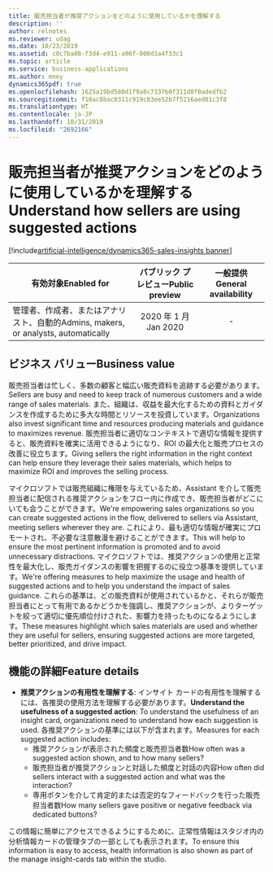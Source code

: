 ```yaml
---
title: 販売担当者が推奨アクションをどのように使用しているかを理解する
description: ''
author: relnotes
ms.reviewer: udag
ms.date: 10/23/2019
ms.assetid: c0c7ba08-f3d4-e911-a96f-000d3a4f33c1
ms.topic: article
ms.service: business-applications
ms.author: mney
dynamics365pdf: true
ms.openlocfilehash: 1625a19bd580d1f9a8c7337b0f311d8f0adedfb2
ms.sourcegitcommit: f10ac8bac0311c919c83ee52b7f5216aed81c3f8
ms.translationtype: HT
ms.contentlocale: ja-JP
ms.lasthandoff: 10/31/2019
ms.locfileid: "2692166"
---
```

# <a name="understand-how-sellers-are-using-suggested-actions"></a><span data-ttu-id="87d9c-102">販売担当者が推奨アクションをどのように使用しているかを理解する</span><span class="sxs-lookup"><span data-stu-id="87d9c-102">Understand how sellers are using suggested actions</span></span>
[!include[artificial-intelligence/dynamics365-sales-insights banner](../includes/artificial-intelligence/dynamics365-sales-insights.md)]

| <span data-ttu-id="87d9c-103">有効対象</span><span class="sxs-lookup"><span data-stu-id="87d9c-103">Enabled for</span></span>    |  <span data-ttu-id="87d9c-104">パブリック プレビュー</span><span class="sxs-lookup"><span data-stu-id="87d9c-104">Public preview</span></span> | <span data-ttu-id="87d9c-105">一般提供</span><span class="sxs-lookup"><span data-stu-id="87d9c-105">General availability</span></span> | 
| ---------- | :----------: |:----------: |
|<span data-ttu-id="87d9c-106">管理者、作成者、またはアナリスト、自動的</span><span class="sxs-lookup"><span data-stu-id="87d9c-106">Admins, makers, or analysts, automatically</span></span>|<span data-ttu-id="87d9c-107">2020 年 1 月</span><span class="sxs-lookup"><span data-stu-id="87d9c-107">Jan 2020</span></span>| -|


## <a name="business-value"></a><span data-ttu-id="87d9c-108">ビジネス バリュー</span><span class="sxs-lookup"><span data-stu-id="87d9c-108">Business value</span></span>
<!-- bv start -->
<span data-ttu-id="87d9c-109">販売担当者は忙しく、多数の顧客と幅広い販売資料を追跡する必要があります。</span><span class="sxs-lookup"><span data-stu-id="87d9c-109">Sellers are busy and need to keep track of numerous customers and a wide range of sales materials.</span></span> <span data-ttu-id="87d9c-110">また、組織は、収益を最大化するための資料とガイダンスを作成するために多大な時間とリソースを投資しています。</span><span class="sxs-lookup"><span data-stu-id="87d9c-110">Organizations also invest significant time and resources producing materials and guidance to maximizes revenue.</span></span> <span data-ttu-id="87d9c-111">販売担当者に適切なコンテキストで適切な情報を提供すると、販売資料を確実に活用できるようになり、ROI の最大化と販売プロセスの改善に役立ちます。</span><span class="sxs-lookup"><span data-stu-id="87d9c-111">Giving sellers the right information in the right context can help ensure they leverage their sales materials, which helps to maximize ROI and improves the selling process.</span></span> 

<span data-ttu-id="87d9c-112">マイクロソフトでは販売組織に権限を与えているため、Assistant を介して販売担当者に配信される推奨アクションをフロー内に作成でき、販売担当者がどこにいても会うことができます。</span><span class="sxs-lookup"><span data-stu-id="87d9c-112">We're empowering sales organizations so you can create suggested actions in the flow, delivered to sellers via Assistant, meeting sellers wherever they are.</span></span> <span data-ttu-id="87d9c-113">これにより、最も適切な情報が確実にプロモートされ、不必要な注意散漫を避けることができます。</span><span class="sxs-lookup"><span data-stu-id="87d9c-113">This will help to ensure the most pertinent information is promoted and to avoid unnecessary distractions.</span></span> <span data-ttu-id="87d9c-114">マイクロソフトでは、推奨アクションの使用と正常性を最大化し、販売ガイダンスの影響を把握するのに役立つ基準を提供しています。</span><span class="sxs-lookup"><span data-stu-id="87d9c-114">We're offering measures to help maximize the usage and health of suggested actions and to help you understand the impact of sales guidance.</span></span> <span data-ttu-id="87d9c-115">これらの基準は、どの販売資料が使用されているかと、それらが販売担当者にとって有用であるかどうかを強調し、推奨アクションが、よりターゲットを絞って適切に優先順位付けされた、影響力を持ったものになるようにします。</span><span class="sxs-lookup"><span data-stu-id="87d9c-115">These measures highlight which sales materials are used and whether they are useful for sellers, ensuring suggested actions are more targeted, better prioritized, and drive impact.</span></span>
<!-- bv end -->



## <a name="feature-details"></a><span data-ttu-id="87d9c-116">機能の詳細</span><span class="sxs-lookup"><span data-stu-id="87d9c-116">Feature details</span></span>
<!--feature detail start -->
- <span data-ttu-id="87d9c-117">**推奨アクションの有用性を理解する**: インサイト カードの有用性を理解するには、各推奨の使用方法を理解する必要があります。</span><span class="sxs-lookup"><span data-stu-id="87d9c-117">**Understand the usefulness of a suggested action**: To understand the usefulness of an insight card, organizations need to understand how each suggestion is used.</span></span> <span data-ttu-id="87d9c-118">各推奨アクションの基準には以下が含まれます。</span><span class="sxs-lookup"><span data-stu-id="87d9c-118">Measures for each suggested action includes:</span></span>
   - <span data-ttu-id="87d9c-119">推奨アクションが表示された頻度と販売担当者数</span><span class="sxs-lookup"><span data-stu-id="87d9c-119">How often was a suggested action shown, and to how many sellers?</span></span>
   - <span data-ttu-id="87d9c-120">販売担当者が推奨アクションと対話した頻度と対話の内容</span><span class="sxs-lookup"><span data-stu-id="87d9c-120">How often did sellers interact with a suggested action and what was the interaction?</span></span>
   - <span data-ttu-id="87d9c-121">専用ボタンを介して肯定的または否定的なフィードバックを行った販売担当者数</span><span class="sxs-lookup"><span data-stu-id="87d9c-121">How many sellers gave positive or negative feedback via dedicated buttons?</span></span>
   
<span data-ttu-id="87d9c-122">この情報に簡単にアクセスできるようにするために、正常性情報はスタジオ内の分析情報カードの管理タブの一部としても表示されます。</span><span class="sxs-lookup"><span data-stu-id="87d9c-122">To ensure this information is easy to access, health information is also shown as part of the manage insight-cards tab within the studio.</span></span>
<!--feature detail end -->









